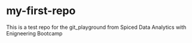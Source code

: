 # my-first-repo
This is a test repo for the git_playground from Spiced Data Analytics with Enigneering Bootcamp
